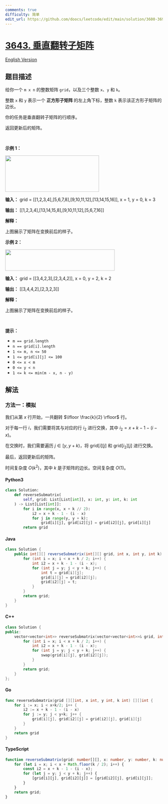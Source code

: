 ```yaml
---
comments: true
difficulty: 简单
edit_url: https://github.com/doocs/leetcode/edit/main/solution/3600-3699/3643.Flip%20Square%20Submatrix%20Vertically/README.md
---
```


<!-- problem:start -->

# [3643. 垂直翻转子矩阵](https://leetcode.cn/problems/flip-square-submatrix-vertically)

[English Version](/solution/3600-3699/3643.Flip%20Square%20Submatrix%20Vertically/README_EN.md)

## 题目描述

<!-- description:start -->

<p>给你一个 <code>m x n</code> 的整数矩阵 <code>grid</code>，以及三个整数 <code>x</code>、<code>y</code> 和 <code>k</code>。</p>

<p>整数 <code>x</code> 和 <code>y</code> 表示一个&nbsp;<strong>正方形子矩阵&nbsp;</strong>的左上角下标，整数 <code>k</code> 表示该正方形子矩阵的边长。</p>

<p>你的任务是垂直翻转子矩阵的行顺序。</p>

<p>返回更新后的矩阵。</p>

<p>&nbsp;</p>

<p><strong class="example">示例 1：</strong></p>
<img alt="" src="https://fastly.jsdelivr.net/gh/doocs/leetcode@main/solution/3600-3699/3643.Flip%20Square%20Submatrix%20Vertically/images/gridexmdrawio.png" style="width: 300px; height: 116px;" />
<div class="example-block">
<p><strong>输入：</strong> <span class="example-io">grid = </span>[[1,2,3,4],[5,6,7,8],[9,10,11,12],[13,14,15,16]]<span class="example-io">, x = 1, y = 0, k = 3</span></p>

<p><strong>输出：</strong> <span class="example-io">[[1,2,3,4],[13,14,15,8],[9,10,11,12],[5,6,7,16]]</span></p>

<p><strong>解释：</strong></p>

<p>上图展示了矩阵在变换前后的样子。</p>
</div>

<p><strong class="example">示例 2：</strong></p>
<img alt="" src="https://fastly.jsdelivr.net/gh/doocs/leetcode@main/solution/3600-3699/3643.Flip%20Square%20Submatrix%20Vertically/images/gridexm2drawio.png" style="width: 350px; height: 68px;" />
<div class="example-block">
<p><strong>输入：</strong> <span class="example-io">grid = [[3,4,2,3],[2,3,4,2]], x = 0, y = 2, k = 2</span></p>

<p><strong>输出：</strong> <span class="example-io">[[3,4,4,2],[2,3,2,3]]</span></p>

<p><strong>解释：</strong></p>

<p>上图展示了矩阵在变换前后的样子。</p>
</div>

<p>&nbsp;</p>

<p><strong>提示：</strong></p>

<ul>
	<li><code>m == grid.length</code></li>
	<li><code>n == grid[i].length</code></li>
	<li><code>1 &lt;= m, n &lt;= 50</code></li>
	<li><code>1 &lt;= grid[i][j] &lt;= 100</code></li>
	<li><code>0 &lt;= x &lt; m</code></li>
	<li><code>0 &lt;= y &lt; n</code></li>
	<li><code>1 &lt;= k &lt;= min(m - x, n - y)</code></li>
</ul>

<!-- description:end -->

## 解法

<!-- solution:start -->

### 方法一：模拟

我们从第 $x$ 行开始，一共翻转 $\lfloor \frac{k}{2} \rfloor$ 行。

对于每一行 $i$，我们需要将其与对应的行 $i_2$ 进行交换，其中 $i_2 = x + k - 1 - (i - x)$。

在交换时，我们需要遍历 $j \in [y, y + k)$，将 $\text{grid}[i][j]$ 和 $\text{grid}[i_2][j]$ 进行交换。

最后，返回更新后的矩阵。

时间复杂度 $O(k^2)$，其中 $k$ 是子矩阵的边长。空间复杂度 $O(1)$。

<!-- tabs:start -->

#### Python3

```python
class Solution:
    def reverseSubmatrix(
        self, grid: List[List[int]], x: int, y: int, k: int
    ) -> List[List[int]]:
        for i in range(x, x + k // 2):
            i2 = x + k - 1 - (i - x)
            for j in range(y, y + k):
                grid[i][j], grid[i2][j] = grid[i2][j], grid[i][j]
        return grid
```

#### Java

```java
class Solution {
    public int[][] reverseSubmatrix(int[][] grid, int x, int y, int k) {
        for (int i = x; i < x + k / 2; i++) {
            int i2 = x + k - 1 - (i - x);
            for (int j = y; j < y + k; j++) {
                int t = grid[i][j];
                grid[i][j] = grid[i2][j];
                grid[i2][j] = t;
            }
        }
        return grid;
    }
}
```

#### C++

```cpp
class Solution {
public:
    vector<vector<int>> reverseSubmatrix(vector<vector<int>>& grid, int x, int y, int k) {
        for (int i = x; i < x + k / 2; i++) {
            int i2 = x + k - 1 - (i - x);
            for (int j = y; j < y + k; j++) {
                swap(grid[i][j], grid[i2][j]);
            }
        }
        return grid;
    }
};
```

#### Go

```go
func reverseSubmatrix(grid [][]int, x int, y int, k int) [][]int {
	for i := x; i < x+k/2; i++ {
		i2 := x + k - 1 - (i - x)
		for j := y; j < y+k; j++ {
			grid[i][j], grid[i2][j] = grid[i2][j], grid[i][j]
		}
	}
	return grid
}
```

#### TypeScript

```ts
function reverseSubmatrix(grid: number[][], x: number, y: number, k: number): number[][] {
    for (let i = x; i < x + Math.floor(k / 2); i++) {
        const i2 = x + k - 1 - (i - x);
        for (let j = y; j < y + k; j++) {
            [grid[i][j], grid[i2][j]] = [grid[i2][j], grid[i][j]];
        }
    }
    return grid;
}
```

<!-- tabs:end -->

<!-- solution:end -->

<!-- problem:end -->
